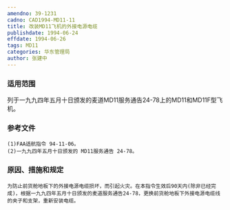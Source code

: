 ```yaml
---
amendno: 39-1231
cadno: CAD1994-MD11-11
title: 改装MD11飞机的外接电源电缆
publishdate: 1994-06-24
effdate: 1994-06-26
tags: MD11
categories: 华东管理局
author: 张建中
---
```


### 适用范围 
列于一九九四年五月十日颁发的麦道MD11服务通告24-78上的MD11和MD11F型飞机。

### 参考文件
    (1)FAA适航指令 94-11-06。
    (2)一九九四年五月十日颁发的 MD11服务通告 24-78。


### 原因、措施和规定 
    为防止前货舱地板下的外接电源电缆损坏，而引起火灾。在本指令生效后90天内(除非已经完成)，根据一九九四年五月十日颁发的麦道服务通告24-78，更换前货舱地板下外接电源电缆线的夹子和支架，重新安装电缆。

